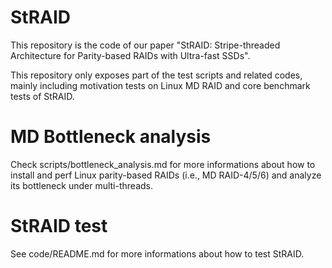 # StRAID
This repository is the code of our paper "StRAID: Stripe-threaded Architecture for Parity-based RAIDs with Ultra-fast SSDs".

This repository only exposes part of the test scripts and related codes, mainly including motivation tests on Linux MD RAID and core benchmark tests of StRAID.

# MD Bottleneck analysis
Check scripts/bottleneck_analysis.md for more informations about how to install and perf Linux parity-based RAIDs (i.e., MD RAID-4/5/6) and analyze its bottleneck under multi-threads.

# StRAID test
See code/README.md for more informations about how to test StRAID.